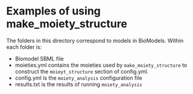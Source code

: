 # Examples of using make\_moiety\_structure

The folders in this directory correspond to models in BioModels.
Within each folder is:

- Biomodel SBML file
- moieties.yml contains the moieties used by ``make_moiety_structure`` to construct the ``moieyt_structure`` section of config.yml.
- config.yml is the ``moiety_analysis`` configuration file
- results.txt is the results of running ``moiety_analysis``
